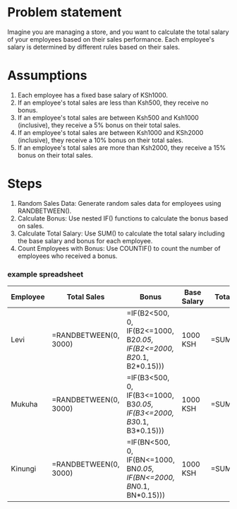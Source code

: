 # Problem statement
Imagine you are managing a store, and you want to calculate the total salary of your employees based on their sales performance. Each employee's salary is determined by different rules based on their sales.

# Assumptions
1. Each employee has a fixed base salary of KSh1000.
2. If an employee's total sales are less than Ksh500, they receive no bonus.
3. If an employee's total sales are between Ksh500 and Ksh1000 (inclusive), they receive a 5% bonus on their total sales.
4. If an employee's total sales are between Ksh1000 and KSh2000 (inclusive), they receive a 10% bonus on their total sales.
5. If an employee's total sales are more than Ksh2000, they receive a 15% bonus on their total sales.

# Steps
1. Random Sales Data: Generate random sales data for employees using RANDBETWEEN().
2. Calculate Bonus: Use nested IF() functions to calculate the bonus based on sales.
3. Calculate Total Salary: Use SUM() to calculate the total salary including the base salary and bonus for each employee.
4. Count Employees with Bonus: Use COUNTIF() to count the number of employees who received a bonus.

### example spreadsheet

| Employee | Total Sales | Bonus                                                                      | Base Salary | Total Salary   |
|----------|-------------|------------------------------------------------------------------------------|-------------|-----------------|
| Levi     | =RANDBETWEEN(0, 3000) | =IF(B2<500, 0, IF(B2<=1000, B2*0.05, IF(B2<=2000, B2*0.1, B2*0.15))) | 1000 KSH    | =SUM(C2,D2)    |
| Mukuha   | =RANDBETWEEN(0, 3000) | =IF(B3<500, 0, IF(B3<=1000, B3*0.05, IF(B3<=2000, B3*0.1, B3*0.15))) | 1000 KSH    | =SUM(C3,D3)    |
| Kinungi  | =RANDBETWEEN(0, 3000) | =IF(BN<500, 0, IF(BN<=1000, BN*0.05, IF(BN<=2000, BN*0.1, BN*0.15))) | 1000 KSH    | =SUM(CN,DN)    |=COUNTIF(C2:CN, ">=0")|

